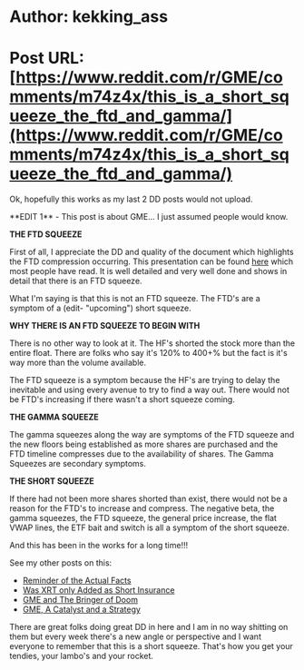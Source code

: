 # Author: kekking_ass
# Post URL: [https://www.reddit.com/r/GME/comments/m74z4x/this_is_a_short_squeeze_the_ftd_and_gamma/](https://www.reddit.com/r/GME/comments/m74z4x/this_is_a_short_squeeze_the_ftd_and_gamma/)


Ok, hopefully this works as my last 2 DD posts would not upload.

\*\*EDIT 1\*\* - This post is about GME... I just assumed people would know.

**THE FTD SQUEEZE**

First of all, I appreciate the DD and quality of the document which highlights the FTD compression occurring.  This presentation can be found [here](https://iamnotafinancialadvisor.com/Current-DD/) which most people have read.  It is well detailed and very well done and shows in detail that there is an FTD squeeze.

What I'm saying is that this is not an FTD squeeze.  The FTD's are a symptom of a (edit- "upcoming") short squeeze.

**WHY THERE IS AN FTD SQUEEZE TO BEGIN WITH**

There is no other way to look at it.  The HF's shorted the stock more than the entire float.  There are folks who say it's 120% to 400+% but the fact is it's way more than the volume available.

The FTD squeeze is a symptom because the HF's are trying to delay the inevitable and using every avenue to try to find a way out.  There would not be FTD's increasing if there wasn't a short squeeze coming.

**THE GAMMA SQUEEZE**

The gamma squeezes along the way are symptoms of the FTD squeeze and the new floors being established as more shares are purchased and the FTD timeline compresses due to the availability of shares.  The Gamma Squeezes are secondary symptoms.

**THE SHORT SQUEEZE**

If there had not been more shares shorted than exist, there would not be a reason for the FTD's to increase and compress.  The negative beta, the gamma squeezes, the FTD squeeze, the general price increase, the flat VWAP lines, the ETF bait and switch is all a symptom of the short squeeze.

And this has been in the works for a long time!!!

See my other posts on this:

* [Reminder of the Actual Facts](https://www.reddit.com/r/Wallstreetbetsnew/comments/m4b2jz/gme_reminder_of_the_actual_facts/)
* [Was XRT only Added as Short Insurance](https://www.reddit.com/r/Wallstreetbetsnew/comments/ltsphh/dd_was_gme_only_added_to_xrt_to_be_used_as_short/)
* [GME and The Bringer of Doom](https://www.reddit.com/r/Wallstreetbetsnew/comments/lpar8c/gme_the_bringer_of_doom_and_a_market_crash/)
* [GME, A Catalyst and a Strategy](https://www.reddit.com/r/Wallstreetbetsnew/comments/ljazg6/gme_a_catalyst_and_strategy_gme_day_20210217/)

There are great folks doing great DD in here and I am in no way shitting on them but every week there's a new angle or perspective and I want everyone to remember that this is a short squeeze.  That's how you get your tendies, your lambo's and your rocket.